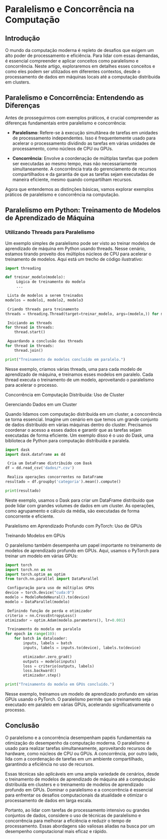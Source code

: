 
# Paralelismo e Concorrência na Computação

## Introdução

O mundo da computação moderna é repleto de desafios que exigem um alto poder de processamento e eficiência. Para lidar com essas demandas, é essencial compreender e aplicar conceitos como paralelismo e concorrência. Neste artigo, exploraremos em detalhes esses conceitos e como eles podem ser utilizados em diferentes contextos, desde o processamento de dados em máquinas locais até a computação distribuída em clusters.

## Paralelismo e Concorrência: Entendendo as Diferenças

Antes de prosseguirmos com exemplos práticos, é crucial compreender as diferenças fundamentais entre paralelismo e concorrência:

-  **Paralelismo**: Refere-se à execução simultânea de tarefas em unidades de processamento independentes. Isso é frequentemente usado para acelerar o processamento dividindo as tarefas em várias unidades de processamento, como núcleos de CPU ou GPUs.

-  **Concorrência**: Envolve a coordenação de múltiplas tarefas que podem ser executadas ao mesmo tempo, mas não necessariamente simultaneamente. A concorrência trata do gerenciamento de recursos compartilhados e da garantia de que as tarefas sejam executadas de maneira eficiente, mesmo quando compartilham recursos.

Agora que entendemos as distinções básicas, vamos explorar exemplos práticos de paralelismo e concorrência na computação.

## Paralelismo em Python: Treinamento de Modelos de Aprendizado de Máquina

### Utilizando Threads para Paralelismo

Um exemplo simples de paralelismo pode ser visto ao treinar modelos de aprendizado de máquina em Python usando threads. Nesse cenário, estamos tirando proveito dos múltiplos núcleos de CPU para acelerar o treinamento de modelos. Aqui está um trecho de código ilustrativo:

```python
import threading

def treinar_modelo(modelo):
     Lógica de treinamento do modelo
     ...

 Lista de modelos a serem treinados
modelos = modelo1, modelo2, modelo3

 Criando threads para treinamento
threads = threading.Thread(target=treinar_modelo, args=(modelo,)) for modelo in modelos

 Iniciando as threads
for thread in threads:
    thread.start()

 Aguardando a conclusão das threads
for thread in threads:
    thread.join()

print("Treinamento de modelos concluído em paralelo.")
```

Nesse exemplo, criamos várias threads, uma para cada modelo de aprendizado de máquina, e treinamos esses modelos em paralelo. Cada thread executa o treinamento de um modelo, aproveitando o paralelismo para acelerar o processo.

 Concorrência em Computação Distribuída: Uso de Cluster

 Gerenciando Dados em um Cluster

Quando lidamos com computação distribuída em um cluster, a concorrência se torna essencial. Imagine um cenário em que temos um grande conjunto de dados distribuído em várias máquinas dentro do cluster. Precisamos coordenar o acesso a esses dados e garantir que as tarefas sejam executadas de forma eficiente. Um exemplo disso é o uso do Dask, uma biblioteca de Python para computação distribuída e paralela.

```python
import dask
import dask.dataframe as dd

 Cria um DataFrame distribuído com Dask
df = dd.read_csv('dados/*.csv')

 Realiza operações concorrentes no DataFrame
resultado = df.groupby('categoria').mean().compute()

print(resultado)
```

Neste exemplo, usamos o Dask para criar um DataFrame distribuído que pode lidar com grandes volumes de dados em um cluster. As operações, como agrupamento e cálculo da média, são executadas de forma concorrente e eficiente.

 Paralelismo em Aprendizado Profundo com PyTorch: Uso de GPUs

 Treinando Modelos em GPUs

O paralelismo também desempenha um papel importante no treinamento de modelos de aprendizado profundo em GPUs. Aqui, usamos o PyTorch para treinar um modelo em várias GPUs:

```python
import torch
import torch.nn as nn
import torch.optim as optim
from torch.nn.parallel import DataParallel

 Configuração para uso de múltiplas GPUs
device = torch.device("cuda:0")
modelo = ModeloRedeNeural().to(device)
modelo = DataParallel(modelo)

 Definindo função de perda e otimizador
criterio = nn.CrossEntropyLoss()
otimizador = optim.Adam(modelo.parameters(), lr=0.001)

 Treinamento do modelo em paralelo
for epoch in range(10):
    for batch in dataloader:
        inputs, labels = batch
        inputs, labels = inputs.to(device), labels.to(device)

        otimizador.zero_grad()
        outputs = modelo(inputs)
        loss = criterio(outputs, labels)
        loss.backward()
        otimizador.step()

print("Treinamento do modelo em GPUs concluído.")
```

Nesse exemplo, treinamos um modelo de aprendizado profundo em várias GPUs usando o PyTorch. O paralelismo permite que o treinamento seja executado em paralelo em várias GPUs, acelerando significativamente o processo.

## Conclusão

O paralelismo e a concorrência desempenham papéis fundamentais na otimização do desempenho da computação moderna. O paralelismo é usado para realizar tarefas simultaneamente, aproveitando recursos de hardware, como núcleos de CPU ou GPUs. A concorrência, por outro lado, lida com a coordenação de tarefas em um ambiente compartilhado, garantindo a eficiência no uso de recursos.

Essas técnicas são aplicáveis em uma ampla variedade de cenários, desde o treinamento de modelos de aprendizado de máquina até a computação distribuída em clusters e o treinamento de modelos de aprendizado profundo em GPUs. Dominar o paralelismo e a concorrência é essencial para enfrentar os desafios computacionais da atualidade e otimizar o processamento de dados em larga escala.

Portanto, ao lidar com tarefas de processamento intensivo ou grandes conjuntos de dados, considere o uso de técnicas de paralelismo e concorrência para melhorar a eficiência e reduzir o tempo de processamento. Essas abordagens são valiosas aliadas na busca por um desempenho computacional mais eficaz e rápido.